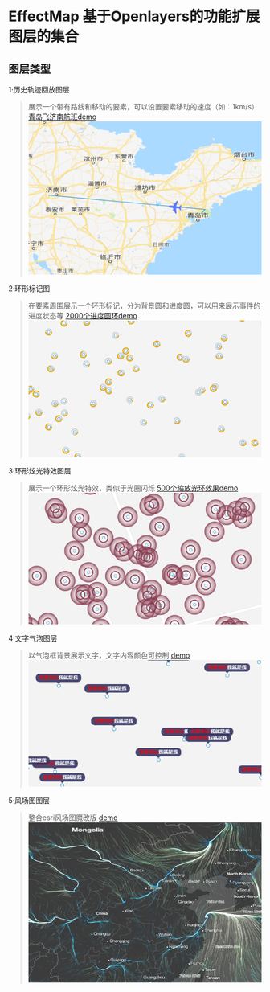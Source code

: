 # EffectMap 基于Openlayers的功能扩展图层的集合
## 图层类型

1·历史轨迹回放图层
>展示一个带有路线和移动的要素，可以设置要素移动的速度（如：1km/s）
>[青岛飞济南航班demo](https://wongspark.github.io/EffectMap/dist/flight-route.html)
![轨迹动画](https://github.com/WongSpark/EffectMap/blob/master/screenshoot/轨迹动画.png)

2·环形标记图
>在要素周围展示一个环形标记，分为背景圆和进度圆，可以用来展示事件的进度状态等
>[2000个进度圆环demo](https://wongspark.github.io/EffectMap/dist/progress-circle.html)
![进度环](https://github.com/WongSpark/EffectMap/blob/master/screenshoot/进度环.png)


3·环形炫光特效图层
>展示一个环形炫光特效，类似于光圈闪烁
>[500个缩放光环效果demo](https://wongspark.github.io/EffectMap/dist/halo-animation.html)
![光环动画](https://github.com/WongSpark/EffectMap/blob/master/screenshoot/光环动画.png)

4·文字气泡图层
>以气泡框背景展示文字，文字内容颜色可控制
>[demo](https://wongspark.github.io/EffectMap/dist/bubble-text.html)
![文字气泡](https://github.com/WongSpark/EffectMap/blob/master/screenshoot/气泡文字.png)

5·风场图图层
>整合esri风场图魔改版
>[demo](https://wongspark.github.io/EffectMap/dist/wind-layer.html)
![风场图](https://github.com/WongSpark/EffectMap/blob/master/screenshoot/风场图.png)
